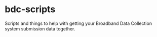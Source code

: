 # bdc-scripts
Scripts and things to help with getting your Broadband Data Collection system submission data together. 
